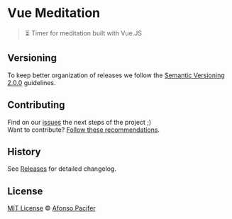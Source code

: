# Vue Meditation

> ⏳ Timer for meditation built with Vue.JS

## Versioning

To keep better organization of releases we follow the [Semantic Versioning 2.0.0](http://semver.org/) guidelines.

## Contributing
Find on our [issues](https://github.com/afonsopacifer/vue-meditation/issues/) the next steps of the project ;)
<br>
Want to contribute? [Follow these recommendations](https://github.com/afonsopacifer/vue-meditation/blob/master/CONTRIBUTING.md).

## History
See [Releases](https://github.com/afonsopacifer/vue-meditation/releases) for detailed changelog.

## License
[MIT License](https://github.com/afonsopacifer/vue-meditation/blob/master/LICENSE.md) © [Afonso Pacifer](http://afonsopacifer.com/)
